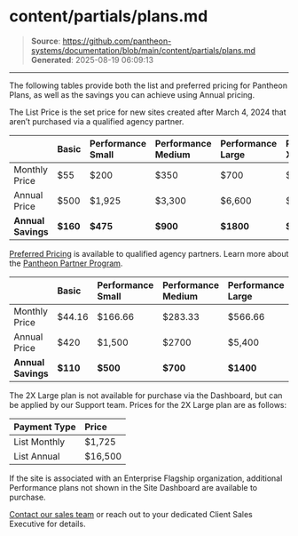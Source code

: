 # content/partials/plans.md

> **Source**: https://github.com/pantheon-systems/documentation/blob/main/content/partials/plans.md
> **Generated**: 2025-08-19 06:09:13

---

The following tables provide both the list and preferred pricing for Pantheon Plans, as well as the savings you can achieve using Annual pricing.

<TabList>

<Tab title="List Price" id="tab-1-anchor" active={true}>

The List Price is the set price for new sites created after March 4, 2024 that aren’t purchased via a qualified agency partner.

|                    | Basic         | Performance Small | Performance Medium | Performance Large | Performance XL       |
|:------------------ |:------------- |:----------------- |:------------------ |:----------------- |:-------------------- |
| Monthly Price      | $55           | $200              | $350               | $700              | $1,150               |
| Annual Price       | $500          | $1,925            | $3,300             | $6,600            | $11,000              |
| **Annual Savings** | **$160**      | **$475**          | **$900**           | **$1800**         | **$2,800**           |

</Tab>

<Tab title="Preferred Price" id="tab-2-id">

[Preferred Pricing](https://pantheon.io/plans/agency-preferred-pricing) is available to qualified agency partners. Learn more about the [Pantheon Partner Program](https://pantheon.io/partners).


|                    | Basic   | Performance Small | Performance Medium | Performance Large | Performance XL  |
|:------------------ |:------- |:----------------- |:------------------ |:----------------- |:--------------- |
| Monthly Price      | $44.16  | $166.66           | $283.33            | $566.66           | $925            |
| Annual Price       | $420    | $1,500            | $2700              | $5,400            | $9,000          |
| **Annual Savings** | **$110**| **$500**          | **$700**           | **$1400**         | **$2100**       |

</Tab>

<Tab title="2X Large" id="2x">

The 2X Large plan is not available for purchase via the Dashboard, but can be applied by our Support team. Prices for the 2X Large plan are as follows:

| Payment Type      | Price            |
|:----------------- |:---------------- |
| List Monthly      |  $1,725          |
| List Annual       |  $16,500         |

</Tab>

</TabList>

<Alert title="Note" type="info" >

If the site is associated with an Enterprise Flagship organization, additional Performance plans not shown in the Site Dashboard are available to purchase.

[Contact our sales team](https://pantheon.io/contact-us) or reach out to your dedicated Client Sales Executive for details.

</Alert>
